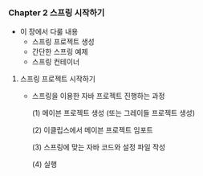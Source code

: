 ### Chapter 2 스프링 시작하기

- 이 장에서 다룰 내용
  - 스프링 프로젝트 생성
  - 간단한 스프링 예제
  - 스프링 컨테이너



1. 스프링 프로젝트 시작하기

   - 스프링을 이용한 자바 프로젝트 진행하는 과정

     (1) 메이븐 프로젝트 생성 (또는 그레이들 프로젝트 생성)

     (2) 이클립스에서 메이븐 프로젝트 임포트

     (3) 스프링에 맞는 자바 코드와 설정 파일 작성

     (4) 실행









